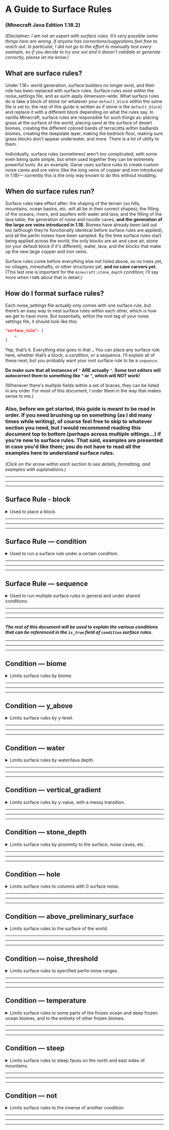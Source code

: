 # **A Guide to Surface Rules**
### **(Minecraft Java Edition 1.18.2)**

*(Disclaimer: I am not an expert with surface rules. It’s very possible some things here are wrong. If anyone has corrections/suggestions feel free to reach out. In particular, I did not go to the effort to manually test every example, so if you decide to try one out and it doesn't validate or generate correctly, please let me know.)*

## **What are surface rules?**

Under 1.18+ world generation, surface builders no longer exist, and their role has been replaced with surface rules. Surface rules exist within the noise_settings file, and as such apply dimension-wide. What surface rules do is take a block of stone (or whatever your `default_block` within the same file is set to; the rest of this guide is written as if stone is the `default_block`) and replace it with a different block depending on what the rules say. In vanilla Minecraft, surface rules are responsible for such things as: placing grass at the surface of the world, placing sand at the surface of desert biomes, creating the different colored bands of terracotta within badlands biomes, creating the deepslate layer, making the bedrock floor, making sure grass blocks don't appear underwater, and more. There is a lot of utility to them.

Individually, surface rules (sometimes) aren't *too* complicated, with some even being quite simple, but when used together they can be extremely powerful tools. As an example, Ganar uses surface rules to create custom noise caves and ore veins (like the long veins of copper and iron introduced in 1.18)— currently this is the only way known to do this without modding.

## **When do surface rules run?**

Surface rules take effect after: the shaping of the terrain (so hills, mountains, ocean basins, etc. will all be in their correct shapes); the filling of the oceans, rivers, and aquifers with water and lava, and the filling of the lava table; the generation of noise and noodle caves; **and the generation of the large ore veins introduced in 1.18.** Biomes have already been laid out too (although they’re functionally identical before surface rules are applied), and all the perlin noises have been sampled. By the time surface rules start being applied across the world, the only blocks are air and cave air, stone (or your default block if it's different), water, lava, and the blocks that make up the new large copper and iron veins.

Surface rules come before everything else not listed above, so no trees yet, no villages, mineshafts, or other structures yet, **and no cave carvers yet.** (This last one is important for the `minecraft:stone_depth` condition; I’ll say more when I talk about that in detail.)

## **How do I format surface rules?**

Each noise_settings file actually only comes with one surface rule, but there’s an easy way to nest surface rules within each other, which is how we get to have more. But essentially, within the root tag of your noise settings file, it should look like this:
```json
"surface_rule": {
	…
}
```
Yep, that’s it. Everything else goes in that `…` You can place any surface rule here, whether that’s a block, a condition, or a sequence. I’ll explain all of these next, but you probably want your root surface rule to be a `sequence`.

**Do make sure that all instances of `"` ARE actually `"`. Some text editors will autocorrect them to something like `“` or `”`, which will NOT work!**

(Whenever there's multiple fields within a set of braces, they can be listed in any order. For most of this document, I order them in the way that makes sense to me.)

### **Also, before we get started, this guide is meant to be read in order. If you need brushing up on something (as I did many times while writing), of course feel free to skip to whatever section you need, but I would recommend reading this document top to bottom (perhaps across multiple sittings…) if you're new to surface rules. That said, examples are presented in case you'd like them; you do not have to read all the examples here to understand surface rules.**

*(Click on the arrow within each section to see details, formatting, and examples with explanations.)*

***

***

***





## **Surface Rule - block**

<details>
  <summary>Used to place a block.</summary>
  <br>

This surface rule places the specified block after preceding conditions have been met. If there are no preceding conditions, the specified block replaces every single stone block available.

  <h3>Formatting:</h3>
  
```json
{
	"type": "minecraft:block",
	"result_state": {
		"Name": <block>,
		"Properties": {
			<property>: <value>,
			<property>: <value>,
			…
		}
	}
}
```
where `<block>` is the namespaced id of the block to place,
`<property>` is the name of a block state applying to that block,
and `<value>` is the value you want that block state set to.

When the block specified has no block states, you can omit the entire `"Properties": {…}` section.
`<value>` *must* be put in quotations even when it's an integer value.

> If you are unsure of what properties a block should have, you can search up the block on the Minecraft wiki and it should list all of the properties and their possible values underneath the "Data values" section, "Block states" subsection. (If the "Block states" subsection is missing, that means the block has no properties. If the "Data values" section is missing, that means the Minecraft wiki doesn't have this information.)

> Alternatively, you can look at the block in-game in F3 mode (which might be especially helpful if you're working with modded blocks), and it should list all the block's current properties on the right hand side in the "Targeted Block:" section, in between the block's name and the tags it's a part of (which always begin with a `#`). However, this will only tell you the values of the block you're currently looking at, not all possible values for each property.

  <h3>Examples:</h3>
  
  <details>
    <summary>Example 1</summary>

```json
{
	"type": "minecraft:block",
	"result_state": {
		"Name": "minecraft:dirt"
	}
}
```
> ^ This replaces all valid blocks of stone with blocks of dirt. Dirt has no properties, so that field has been omitted.
    
  </details>
  
  <details>
    <summary>Example 2</summary>
  
```json
{
	"result_state": {
		"Name": "minecraft:grass_block",
		"Properties": {
			"snowy": "false"
		}
	},
	"type": "minecraft:block",
}
```
> ^ This replaces all valid blocks of stone with grass blocks. `snowy` being set to "false" ensures that the grass block has its normal texture. Setting `"snowy"` to `"true"` would instead place the texture with white grass that grass blocks have when snow layers are on top of them (the snow layers themselves would not be placed).

> Note that `"type": "minecraft:block"` and `"result_state": {…}` have switched places. For all surface rules, it doesn't matter what order fields are listed in— so long as all of the necessary fields are included, and so long as commas are in the right places, everything will work.
    
  </details>
  
  <details>
    <summary>Example 3</summary>
  
```json
{
	"type": "minecraft:block",
	"result_state": {
		"Properties": {
			"east": "true",
			"north": "true",
			"west": "false",
			"south": "true",
			"waterlogged": "false"
		},
		"Name": "oak_fence"
	}
}
```
> ^ This replaces all valid blocks of stone with oak fences, which reach out as if there were solid blocks on their east, north, and south faces, but not on their west, and these fences are not waterlogged. Note again that fields can be listed in any order. *(For the rest of this document, I'll be using the order that makes sense to me.)*
    
  </details>
    
</details>

***
  
***
  
***
  
  



## **Surface Rule — condition**

<details>
  <summary>Used to run a surface rule under a certain condition.</summary>
  <br>
  
This surface rule runs checks whether or not a requirement is met at any given location. If the requirement is met, it runs the surface rule within its `"then_run"` field. If the requirement is not met, nothing happens and we continue to the next surface rule. Condition surface rules can be nested inside each other to check for multiple requirements before placing a block.

  <h3>Formatting:</h3>

```json
{
	"type": "minecraft:condition",
	"if_true": {
		<condition>
	},
	"then_run": {
		<surface rule>
	}
}
```
where `<condition>` is a requirement (usually multiple lines) that must be met to continue,
and `<surface rule>` is the surface rule (always multiple lines) that runs on success.

Possible surface rules are limited to `block`, `condition`, and `sequence`. Possible conditions are `biome`, `y_above`, `water`, `vertical_gradient`, `stone_depth`, `hole`, `above_preliminary_surface`, `noise_threshold`, `temperature`, `steep`, and `not`. For an explanation of what each of these conditions does, see below.

  <h3>Examples:</h3>

  <details>
    <summary>Example 1</summary>
        
```json
{
	"type": "minecraft:condition",
	"if_true": {
		"type": "minecraft:biome",
		"biome_is": [
			"minecraft:dripstone_caves"
		]
	},
	"then_run": {
		"type": "minecraft:block",
		"result_state": {
			"Name": "minecraft:dripstone_block"
		}
	}
}
```
> ^ This replaces all stone with dripstone blocks, but only inside the dripstone caves biome. Note that the `"then_run": {…}` section is just another block surface rule.
        
  </details>
      
  <details>
    <summary>Example 2</summary>

```json
{
	"type": "minecraft:condition",
	"if_true": {
		"type": "minecraft:y_above",
		"anchor": {
			"absolute": 60
		},
		"surface_depth_multiplier": 0,
		"add_stone_depth": false
	},
	"then_run": {
		"type": "minecraft:condition",
		"if_true": {
			"type": "minecraft:biome",
			"biome_is": [
				"minecraft:desert"
			]
		},
		"then_run": {
			"type": "minecraft:block",
			"result_state": {
				"Name": "minecraft:sand"
			}
		}
	}
}
```
> ^ This uses nested conditions to replace all stone above y=60 in the desert biome with sand. In all other biomes there will still be stone, and at y=60 and below in desert biomes there will still be stone.
      
> In this example, you could switch the `"if_true": {…}` sections and it would have the same effect. That won't be the case once sequences are involved, but any time you have multiple conditions in a row without any sequences in between, the order doesn't matter.
        
  </details>
      
</details>
      
***
      
***
      
***
      
      



## **Surface Rule — sequence**

<details>
  <summary>Used to run multiple surface rules in general and under shared conditions.</summary>
  <br>

This surface rule is really just a list of other surface rules. The rules within it run in order (from first to last / top to bottom). Once each block meets the conditions of one of the surface rules listed, it places the block and doesn't check the others. Blocks that don't meet the conditions of the first surface rule listed are then checked against the second; if they don't meet the conditions of the second, they are then checked against the third; and so on. Note that you can set a surface rule in this sequence to place stone (or whatever your default block it), and it will not be replaced by other surface rules that come after it, both within its sequence and throughout the rest of the document.

  <h3>Formatting:</h3>
  
```json
{
	"type": "minecraft:sequence",
	"sequence": [
		{
			<surface rule>
		},
		…,
		{
			<surface rule>
		}
	]
}
```
where `<surface rule>` is a surface rule to run (can be a block, condition, or another sequence).

You can have any number of surface rules within a sequence, but remember to include commas between them, and to have no comma after the last one.

  <h3>Examples:</h3>
  
  <details>
    <summary>Example 1</summary>

```json
{
	"type": "minecraft:sequence",
	"sequence": [
		{
			"type": "minecraft:condition",
			"if_true": {
				"type": "minecraft:biome",
				"biome_is": [
					"minecraft:dripstone_caves"
				]
			},
			"then_run": {
				"type": "minecraft:block",
				"result_state": {
					"Name": "minecraft:dripstone_block"
				}
			}
		},
		{
			"type": "minecraft:block",
			"result_state": {
				"Name": "minecraft:andesite"
			}
		}
	]
}
```
> ^ This sequence places dripstone blocks in the dripstone caves biome, and andesite everywhere else.
    
  </details>
  
  <details>
    <summary>Example 2</summary>

```json
{
	"type": "minecraft:sequence",
	"sequence": [
		{
			"type": "minecraft:condition",
			"if_true": {
				"type": "minecraft:biome",
				"biome_is": [
					"minecraft:dripstone_caves"
				]
			},
			"then_run": {
				"type": "minecraft:block",
				"result_state": {
					"Name": "minecraft:dripstone_block"
				}
			}
		},
		{
			"type": "minecraft:condition",
			"if_true": {
				"type": "minecraft:biome",
				"biome_is": [
					"minecraft:lush_caves"
				]
			},
			"then_run": {
				"type": "minecraft:block",
				"result_state": {
					"Name": "minecraft:moss_block"
				}
			}
		},
		{
			"type": "minecraft:condition",
			"if_true": {
				"type": "minecraft:y_above",
				"anchor": {
					"absolute": 50
				}
				"surface_depth_multiplier": 0,
				"add_stone_depth": false
			},
			"then_run": {
				"type": "minecraft:block",
				"result_state": {
					"Name": "minecraft:diorite"
				}
			}
		},
		{
			"type": "minecraft:block",
			"result_state": {
				"Name": "minecraft:andesite"
			}
		}
	]
}
```
> ^ This sequence places dripstone blocks in the dripstone caves biome, moss blocks in the lush caves biome, diorite above y=50 in all other biomes, and andesite at and below y=50 in all other biomes. Note that the dripstone blocks and moss blocks are *not* limited by height, because the `y_above` condition only applies to the surface rule placing diorite.
    
  </details>
  
  <details>
    <summary>Example 3</summary>

```json
{
	"type": "minecraft:condition",
	"if_true": {
		"type": "minecraft:y_above",
		"anchor": {
			"absolute": 32
		},
		"surface_depth_multiplier": 0,
		"add_stone_depth": false
	},
	"then_run": {
		"type": "minecraft:sequence"
		"sequence": [
			{
				"type": "minecraft:condition",
				"if_true": {
					"type": "minecraft:biome",
					"biome_is": [
						"minecraft:dripstone_caves"
					]
				},
				"then_run": {
					"type": "minecraft:sequence",
					"sequence": [
						{
							"type": "minecraft:condition",
							"if_true": {
								"type": "minecraft:y_above",
								"anchor": {
									"absolute": 50
								},
								"surface_depth_multiplier": 0,
								"add_stone_depth": false
							},
							"then_run": {
								"type": "minecraft:block",
								"result_state": {
									"Name": "minecraft:dripstone_block"
								}
							}
						},
						{
							"type": "minecraft:block"
							"result_state": {
								"Name": "minecraft:granite"
							}
						}
					]
				}
			},
			{
				"type": "minecraft:block",
				"result_state": {
					"Name": "minecraft:andesite"
				}
			}
		]
	}
}
```
> ^ As seen here, sequences can be nested with each other and with condition surface rules. When a block meets a sequence's conditions, but none of the requirements for the surface rules within that sequence, it goes "outwards one level" (I can't think of a better way to describe this, sorry). If a block is left unfulfilled by all surface rules within the whole document, it remains as stone (the default block).

> This sequence places dripstone blocks in the dripstone caves biome above y=50, granite in the dripstone caves biome between y=32 and y=50, and andesite in every other biome above y=32. Because there are no surface rules running on blocks at and below y=32, those remain stone.
    
  </details>

</details>

***

***
        
***





#### *The rest of this document will be used to explain the various conditions that can be referenced in the `is_true` field of `condition` surface rules.*

***

***

***





## **Condition — biome**

<details>
  <summary>Limits surface rules by biome.</summary>
  <br>

This condition tells the game to only apply the surface rule on blocks within any one of the biomes listed.

  <h3>Formatting:</h3>

```json
{
	"type": "minecraft:biome",
	"biome_is": [
		<biome>,
		…
	]
}
```
where `<biome>` is the namespaced ID of a biome.

  <h3>Examples:</h3>

  <details>
    <summary>Example 1</summary>

```json
{
	"type": "minecraft:condition",
	"if_true": {
		"type": "minecraft:biome",
		"biome_is": [
			"minecraft:lush_caves"
		]
	},
	"then_run": {
		"type": "minecraft:block",
		"result_state": {
			"Name": "minecraft:moss_block"
		}
	}
}
```
> ^ This replaces all blocks in the lush caves biome with moss blocks.

  </details>

  <details>
    <summary>Example 2</summary>

```json
{
	"type": "minecraft:condition",
	"if_true": {
		"type": "minecraft:biome",
		"biome_is": [
			"minecraft:frozen_peaks",
			"minecraft:jagged_peaks",
			"minecraft:stony_peaks"
		]
	},
	"then_run": {
		"type": "minecraft:block",
		"result_state": {
			"Name": "minecraft:calcite"
		}
	}
}
```
> ^ This replaces all blocks in the frozen peaks, jagged, peaks, and stony peaks biomes with calcite.

  </details>

  <details>
    <summary>Example 3</summary>

```json
{
	"type": "minecraft:sequence",
	"sequence": [
		{
			"type": "minecraft:condition",
			"if_true": {
				"type": "minecraft:biome",
				"biome_is": [
					"minecraft:frozen_peaks",
					"minecraft:jagged_peaks",
					"minecraft:stony_peaks",
					"furbyoverworldredux:amethyst_caves",
					"furbyunderworldredux:sheol"
				]
			},
			"then_run": {
				"type": "minecraft:block",
				"result_state": {
					"Name": "minecraft:calcite"
				}
			}
		},
		{
			"type": "minecraft:condition",
			"if_true": {
				"type": "minecraft:biome",
				"biome_is": [
					"furbyoverworldredux:deep_barren_caves",
					"furbyoverworldredux:dark_caves"
				]
			},
			"then_run": {
				"type": "minecraft:block",
				"result_state": {
					"Name": "minecraft:deepslate"
				}
			}
		}
	]
}
```
> ^ Custom biomes can also be referenced, alone or in addition to vanilla biomes.

  </details>

</details>

***

***

***





## **Condition — y_above**

<details>
  <summary>Limits surface rules by y-level.</summary>
  <br>

This condition generally checks if a block is above (not at) a certain y-level, although applications can change quite a bit depending on how the fields are defined.

  <h3>Formatting:</h3>

```json
{
	"type": "minecraft:y_above",
	"anchor": {
		<vertical anchor>
	},
	"surface_depth_multiplier": <integer value>,
	"add_stone_depth": <true or false>
}
```
where `<vertical anchor>` is the a vertical anchor (see next paragraph for explanation),
`<integer value>` is simply an integer,
and `<true or false>` is either `true` or `false`.

Vertical anchors appear in multiple places in custom world generation. There are three possible types to use:
• `"absolute": <integer value>` to define a specific y-value
• `"above_bottom": <integer value>` to define a value based on how high it is above the bottom of the world
• `"below_top": <integer value>` to define a value based on how low it is below the top of the world **(note that this is in reference to the build limit, not the world's surface; also note that here higher values move the height down, in contrast with the other two where higher values move the height up)**

`surface_depth_multiplier` adds some value to the y-value, based on the surface noise value at the location. This value is used in a few conditions here, and from my experience I would guess that it's limited to a value of 0-4, varying by location, but usually 2 or 3. This noise-based value is then multiplied by the integer set in the `surface_depth_multiplier` field; so changing `surface_depth_multiplier` from the default `0` should give you some variety in the specified y-value (if you're worried it would look weird to have a uniform shift in the block). The greater the absolute value of the specified integer, the greater the vertical variation (although the horizontal transition is always patchy when the integer is anything other than 0, and the height changes are sheer rather than rounded when the integer is anything other than 0, 1, or -1— take care when using this condition alone to place see-through blocks like air, water, glass, etc.). Positive values move the transition upwards, and negative values move it downwards. Even small values can have large impacts (e.g. setting this to `5` would cause a maximum variation of 20 blocks vertically).

Setting `add_stone_depth` to `true` moves the y-value check to the nearest surface. So if you have a block at y=50, and the surface is at y=64, the game will check whether 64 is above the y-value specified in the surface rule. Note that noise caves (including aquifers), but not cave carvers, are counted as the "surface" here. Setting `add_stone_depth` to `true` will create a consistent column downwards until we run into a noise cave or the bottom of the world. **(Note also that setting `add_stone_depth` to `true` will move the generation down by one block.)**

  <h3>Examples:</h3>

  <details>
    <summary>Example 1</summary>

```json
{
	"type": "minecraft:condition",
	"if_true":  {
		"type": "minecraft:biome",
		"biome_is": [
			"minecraft:frozen_peaks"
			"minecraft:jagged_peaks"
			"minecraft:snowy_plains",
			"minecraft:snowy_taiga",
			"minecraft:ice_spikes",
			"minecraft:snowy_slopes"
		]
	},
	"then_run": {
		"type": "minecraft:condition",
		"if_true": {
			"type": "minecraft:y_above",
			"anchor": {
				"absolute": 100
			},
			"surface_depth_multiplier": 0,
			"add_stone_depth": false
		},
		"then_run": {
			"type": "minecraft:block",
			"result_state": {
				"Name": "minecraft:snow_block"
			}
		}
	}
}
```
> ^ This replaces stone with snow blocks in the listed biomes at y-level 101 and above.

  </details>

  <details>
    <summary>Example 2</summary>

```json
{
	"type": "minecraft:condition",
	"if_true":  {
		"type": "minecraft:biome",
		"biome_is": [
			"minecraft:frozen_peaks"
			"minecraft:jagged_peaks"
			"minecraft:snowy_plains",
			"minecraft:snowy_taiga",
			"minecraft:ice_spikes",
			"minecraft:snowy_slopes"
		]
	},
	"then_run": {
		"type": "minecraft:condition",
		"if_true": {
			"type": "minecraft:y_above",
			"anchor": {
				"absolute": 100
			},
			"surface_depth_multiplier": 2,
			"add_stone_depth": false
		},
		"then_run": {
			"type": "minecraft:block",
			"result_state": {
				"Name": "minecraft:snow_block"
			}
		}
	}
}
```
> ^ This does the same thing but adds a bit of variation in height. I still have `add_stone_depth` set to false because I really don't want snow to go down forever.

  </details>

  <details>
    <summary>Example 3</summary>

```json
{
	"type": "minecraft:sequence",
	"sequence": [
		{
			"type": "minecraft:condition",
			"if_true": {
				"type": "minecraft:y_above",
				"anchor": {
					"absolute": 0
				},
				"surface_depth_multiplier": 3,
				"add_stone_depth": false
			},
			"then_run": {
				"type": "minecraft:block",
				"result_state": {
					"Name": "minecraft:stone"
				}
			}
		},
		{
			"type": "minecraft:condition",
			"if_true": {
				"type": "minecraft:y_above",
				"anchor": {
					"above_bottom": 1
				},
				"surface_depth_multiplier": 3,
				"add_stone_depth": false
			},
			"then_run": {
				"type": "minecraft:block",
				"result_state": {
					"Name": "minecraft:deepslate",
					"Properties": {
						"axis": "y"
					}
				}
			}
		},
		{
			"type": "minecraft:block",
			"result_state": {
				"Name": "minecraft:bedrock"
			}
		}
	]
}
```
> ^ This sequence places stone in the higher parts of the world, then deepslate in the depths, and finally bedrock everywhere else (which is now just those very bottom), with some variation. Note that even though stone is our default block, placing stone in certain locations prevents it from being overwritten by other surface rules. Without this first stone condition, our second depilate condition would affect pretty much the entire world. However, this also means that we can't replace the stone at the top of the world with grass or anything else later, so take care when placing your default block as a protective measure. I have `surface_depth_multiplier` as a positive value so that the generation moves up rather than down (leading to some deepslate above y=0 and multiple layers of bedrock in some places). Note that the variation tends to be in larger "blobs" rather than individual blocks, so this won't get you gradients like you see in vanilla world generation (more on that later).

  </details>

  <details>
    <summary>Example 4</summary>

```json
{
	"type": "minecraft:sequence",
	"sequence": [
		{
			"type": "minecraft:condition",
			"if_true": {
				"type": "minecraft:y_above",
				"anchor": {
					"absolute": 63
				},
				"surface_depth_multiplier": 3,
				"add_stone_depth": true
			},
			"then_run": {
				"type": "minecraft:block",
				"result_state": {
					"Name": "minecraft:stone"
				}
			}
		},
		{
			"type": "minecraft:block",
			"result_state": {
				"Name": "minecraft:gravel"
			}
		}
	]
}
```
> ^ In this sequence, I have weathered, stony beach in mind. I want stone a ways a good ways above the shoreline, and gravel around to sea level. My anchor is at y=63, default sea level, but that's fine because my `surface_depth_multiplier` will move the transition area upwards anyways. I have `add_stone_depth` set to true here, because it doesn't make sense to me to have to have gravel directly underneath stone everywhere, and I don't want gravel to show up underneath all the continents.

  </details>

  <details>
    <summary>Example 5</summary>

```json
{
	"type": "minecraft:sequence",
	"sequence": [
		{
			"type": "minecraft:condition",
			"if_true": {
				"type": "minecraft:y_above",
				"anchor": {
					"absolute": 75
				},
				"surface_depth_multiplier": 0,
				"add_stone_depth": true
			},
			"then_run": {
				"type": "minecraft:sequence",
				"sequence": [
					{
						"type": "minecraft:condition",
						"if_true": {
							"type": "minecraft:y_above",
							"anchor": {
								"absolute": 85
							},
							"surface_depth_multiplier": 1,
							"add_stone_depth": false
						},
						"then_run": {
							"type": "minecraft:block",
							"result_state": {
								"Name": "minecraft:orange_terracotta"
							}
						}
					},
					{
						"type": "minecraft:condition",
						"if_true": {
							"type": "minecraft:y_above",
							"anchor": {
								"absolute": 83
							},
							"surface_depth_multiplier": 1,
							"add_stone_depth": false
						},
						"then_run": {
							"type": "minecraft:block",
							"result_state": {
								"Name": "minecraft:yellow_terracotta"
							}
						}
					},
					{
						"type": "minecraft:condition",
						"if_true": {
							"type": "minecraft:y_above",
							"anchor": {
								"absolute": 81
							},
							"surface_depth_multiplier": 1,
							"add_stone_depth": false
						},
						"then_run": {
							"type": "minecraft:block",
							"result_state": {
								"Name": "minecraft:white_terracotta"
							}
						}
					},
					{
						"type": "minecraft:condition",
						"if_true": {
							"type": "minecraft:y_above",
							"anchor": {
								"absolute": 79
							},
							"surface_depth_multiplier": 1,
							"add_stone_depth": false
						},
						"then_run": {
							"type": "minecraft:block",
							"result_state": {
								"Name": "minecraft:red_terracotta"
							}
						}
					},
					{
						"type": "minecraft:condition",
						"if_true": {
							"type": "minecraft:y_above",
							"anchor": {
								"absolute": 77
							},
							"surface_depth_multiplier": 1,
							"add_stone_depth": false
						},
						"then_run": {
							"type": "minecraft:block",
							"result_state": {
								"Name": "minecraft:purple_terracotta"
							}
						}
					},
					{
						"type": "minecraft:condition",
						"if_true": {
							"type": "minecraft:y_above",
							"anchor": {
								"absolute": 75
							},
							"surface_depth_multiplier": 1,
							"add_stone_depth": false
						},
						"then_run": {
							"type": "minecraft:block",
							"result_state": {
								"Name": "minecraft:brown_terracotta"
							}
						}
					},
					{
						"type": "minecraft:block",
						"result_state": {
							"Name": "minecraft:terracotta"
						}
					}
				]
			}
		},
		{
			"type": "minecraft:block",
			"result_state": {
				"Name": "minecraft:red_sandstone"
			}
		}
	]
}
```
> ^ Here, I have Badlands in mind. I want terracotta to show up, but only where the terrain gets high enough in the "plateau" regions, with red sandstone in the "basins". I don't want terracotta generating above red sandstone though, so I set `add_stone_depth` to `true` in the condition for the terracotta sequence. Within the terracotta sequence itself, I have several layers of different colored terracotta 2 blocks thick. I want these to be uniform horizontally and not extend vertically, so for each of these I have `add_stone_depth` set to `false`. I also want slight variation, so I set `surface_depth_multiplier` to `1`. The layers are still 2 blocks thick almost everywhere, because each condition's anchor is being multiplied by the same noise value (the surface noise).

  </details>

</details>

***

***

***





## **Condition — water**

<details>
  <summary>Limits surface rules by water/lava depth.</summary>
  <br>

This condition basically checks how deep the water is at a certain place, and succeeds when the water is shallow enough, or when there is no water at all. It's useful if you have things like grass blocks or concrete powder, which would change by themselves over time or when updated while underwater— using this condition you can save some time/performance by setting the underwater state (like dirt or concrete) during world generation instead. It's also useful if you use waterlog-able blocks in surface rules, or if you just want a different block to appear underwater or at certain depths.

**Note that this checks for lava as well as water, and any other liquids you may have from mods.**

**Note also that this only checks for liquids naturally generated by sea level, aquifers, etc. It does NOT include liquids placed by earlier surface rules, from surface lava pools, etc.**

  <h3>Formatting:</h3>

```json
{
	"type": "minecraft:water",
	"offset": <integer value>,
	"surface_depth_multiplier": <integer value>,
	"add_stone_depth": <true or false>
}
```
where `<integer value>` is an integer,
and `<true or false>` is either `true` or `false`.

`offset` refers to the maximum water depth to check for. For example, `"offset": -4` succeeds if water is 4 blocks deep or less. `offset` should almost always be 0 or a negative value. Positive values are allowed, but they still will only place blocks underneath the water, and will be functionally identical to a value of 0 (unless `surface_depth_multiplier` is set to a negative enough value to counteract it).

`surface_depth_multiplier` works exactly the same as in the `y_above` condition— it creates variation based on surface noise. Here, positive values are added to `offset`, decreasing its absolute value and thus the maximum depth, allowing the block to generate in shallower water. Negative values are subtracted from `offset`, increasing its absolute value and maximum depth, allowing the block to generate in deeper water. As with `y_above`, positive and negative integers of the same absolute value will cause equal amounts of variation, just one shifts upwards and one downwards. A value of zero leads to no variation at all.

Also like in `y_above`, `add_stone_depth`, when set to `true`, moves up to the nearest surface and checks for the maximum water depth there. You'll usually want this set to `true`; when it's set to `false` the game will still check for water at the nearest surface, but it won't take into consideration whether the block in question itself is actually submerged or not. So, when `add_stone_depth` is set to `false`, you can run into situations where you have shallow water, a few blocks of the block to place in shallow water/on dry land underneath that, and *then* blocks to be placed in deep water all the way until you reach another surface… A lot of the time, the `water` condition is used in combination with several other surface rules, such that this field doesn't actually matter (which I think is why it's so often set to `false` in vanilla world generation; or maybe setting it to `false` reduces lag), and there are some use cases where someone would actively want this set to `false`, though I myself can't think of any. If you don't know whether to set this to `true` or `false`, I would recommend setting it to `true`.

(For those interested, the exact calculation used by this condition is `y + (addStoneDepth ? stoneDepthAbove : 0) >= waterHeight + offset + surfaceDepth * surfaceDepthMultiplier`, and it succeeds when there is *not* a fluid. Thank you to jacobsjo for providing this and for explaining this entire surface rule to me.)

  <h3>Examples:</h3>

  <details>
    <summary>Example 1</summary>

```json
{
	"type": "minecraft:sequence",
	"sequence": [
		{
			"type": "minecraft:condition",
			"if_true": {
				"type": "minecraft:water",
				"offset": 0,
				"surface_depth_multiplier": 0,
				"add_stone_depth": false
			},
			"then_run": {
				"type": "minecraft:block",
				"result_state": {
					"Name": "minecraft:grass_block",
					"Properties": {
						"snowy": "false"
					}
				}
			}
		},
		{
			"type": "minecraft:block",
			"result_state": {
				"Name": "minecraft:dirt"
			}
		}
	]
}
```
> ^ This is a very important part of the sequence for vanilla terrain generation. What we're doing here is checking if the water is 0 blocks deep or less above the block we're looking at. Remember that the `water` condition is met if there is **not** water above the surface, so we place grass on success. Then, we place dirt elsewhere (wherever there is water directly above). We want no variation (no dirt on land and no grass under water), so `surface_depth_multiplier` is set to `0`. *(I have `add_stone_depth` set to `false` because that's how it's set in vanilla— since vanilla uses this surface rule in combination with others, `add_stone_depth` doesn't actually change anything. If you make a dimension with JUST this surface rule, changing `add_stone_depth` will have an effect, but making a dimension with just this surface rule is a bad idea anyways and could be laggy as all the grass updates.)*

  </details>

  <details>
    <summary>Example 2</summary>

```json
{
	"type": "minecraft:sequence",
	"sequence": [
		{
			"type": "minecraft:condition",
			"if_true": {
				"type": "minecraft:water",
				"offset": 0,
				"surface_depth_multiplier": 0,
				"add_stone_depth": true
			},
			"then_run": {
				"type": "minecraft:block",
				"result_state": {
					"Name": "minecraft:sandstone"
				}
			}
		},
		{
			"type": "minecraft:condition",
			"if_true": {
				"type": "minecraft:water",
				"offset": -10,
				"surface_depth_multiplier": 2,
				"add_stone_depth": true
			},
			"then_run": {
				"type": "minecraft:block",
				"result_state": {
					"Name": "minecraft:stone"
				}
			}
		},
		{
			"type": "minecraft:block",
			"result_state": {
				"Name": "minecraft:prismarine"
			}
		}
	]
}
```
> ^ Here, I want sandstone on dry land, stone in shallow water and prismarine in deep water, so I run multiple water conditions in sequence. The first checks that water is less than one block deep and places sandstone on success; I want no variation here, so I have `surface_depth_multiplier` set to `0`. The second checks that water is 10 blocks deep or less, with some variation, and places stone there. Because I do want variation here, I have `surface_depth_multiplier` set to a non-zero value. I'd rather have the maximum water depth be shallower than 10 blocks rather than deeper, so I chose a positive number for `surface_depth_multiplier` rather than a negative one. Finally, I place prismarine everywhere else (which is by this point just in deep water). I don't want to have prismarine underneath stone in shallow water, so I set `add_stone_depth` to `true`.

  </details>

  <details>
    <summary>Example 3</summary>

```json
{
	"type": "minecraft:sequence",
	"sequence": [
		{
			"type": "minecraft:condition",
			"if_true": {
				"type": "minecraft:y_above",
				"anchor": {
					"above_bottom": 2
				},
				"surface_depth_multiplier": 0,
				"add_stone_depth": false
			},
			"then_run": {
				"type": "minecraft:sequence",
				"sequence": [
					{
						"type": "minecraft:condition",
						"if_true": {
							"type": "minecraft:water",
							"offset": 0,
							"surface_depth_multiplier": 0,
							"add_stone_depth": true
						},
						"then_run": {
							"type": "minecraft:block",
							"result_state": {
								"Name": "minecraft:nether_brick_fence",
								"Properties": {
									"north": "true",
									"east": "true",
									"south": "true",
									"west": "true",
									"waterlogged": "false"
								}
							}
						}
					},
					{
						"type": "minecraft:block",
						"result_state": {
							"Name": "minecraft:nether_brick_fence",
							"Properties": {
								"north": "true",
								"east": "true",
								"south": "true",
								"west": "true",
								"waterlogged": "true"
							}
						}
					}
				]
			}
		},
		{
			"type": "minecraft:block",
			"result_state": {
				"Name": "minecraft:bedrock",
			}
		}
	]
}
```
> ^ This sequence creates a world entirely of nether brick fences, with a couple of layers of bedrock below. I set fences underneath any water to be waterlogged, until the bottom of the world (or a cave). This of course still isn't perfect— for example waterlogged blocks also appear underneath lava— but this is technically something you could do.

  </details>

</details>

***

***

***





## **Condition — vertical_gradient**

<details>
  <summary>Limits surface rules by y-value, with a messy transition.</summary>
  <br>

Used by default for the bedrock floors, bedrock roof, and deepslate gradient, this surface rule is kind of like `y_above` but creates a messy gradient in between the two given values, isn't as configurable, and affects the bottom of the world rather than the top.

  <h3>Formatting:</h3>

```json
{
	"type": "minecraft:vertical_gradient",
	"random_name": <string>,
	"true_at_and_below": {
		<vertical anchor>
	},
	"false_at_and_above": {
		<vertical anchor>
	}
}
```
where `<string>` is an arbitrary string used as the seed for the gradient,
and `<vertical anchor>` is the a vertical anchor (see `y_above` for explanation).

Note that the vertical anchor for `true_at_and_below` must be lower in the world than the vertical anchor for `false_at_and_above`, or the surface rule won't work.

  <h3>Examples:</h3>

  <details>
    <summary>Example 1</summary>

```json
{
	"type": "minecraft:condition",
	"if_true": {
		"type": "minecraft:vertical_gradient",
		"random_name": "minecraft:bedrock_floor",
		"true_at_and_below": {
			"above_bottom": 0
		},
		"false_at_and_above": {
			"above_bottom": 5
		}
	},
	"then_run": {
		"type": "minecraft:block",
		"result_state": {
			"Name": "minecraft:bedrock"
		}
	}
}
```
> ^ This is the surface rule used to create the bedrock floor in the Overworld and the Nether. We want bedrock to always exist at the bottom of the world, and no bedrock to exist more than 5 blocks above the world, so that's what we set our values to. In the space in between, there will be more bedrock lower down and less bedrock higher up. Vanilla uses the random name `"minecraft:bedrock_floor"`, but this could be pretty much anything and it will just change which blocks within the gradient are chosen to be bedrock.

> (There is be an example of the Nether's bedrock ceiling in the `not` section.)

  </details>

  <details>
    <summary>Example 2</summary>

```json
{
	"type": "minecraft:sequence",
	"sequence": [
		{
			"type": "minecraft:condition",
			"if_true": {
				"type": "minecraft:vertical_gradient",
				"random_name": "minecraft:bedrock_floor",
				"true_at_and_below": {
					"above_bottom": 0
				},
				"false_at_and_above": {
					"above_bottom": 5
				}
			},
			"then_run": {
				"type": "minecraft:block",
				"result_state": {
					"Name": "minecraft:bedrock"
				}
			}
		},
		{
			"type": "minecraft:condition",
			"if_true": {
				"type": "minecraft:vertical_gradient",
				"random_name": "minecraft:deepslate",
				"true_at_and_below": {
					"absolute": 0
				},
				"false_at_and_above": {
					"absolute": 8
				}
			},
			"then_run": {
				"type": "minecraft:block",
				"result_state": {
					"Name": "minecraft:deepslate",
					"Properties": {
						"axis": "y"
					}
				}
			}
		}
	]
}
```
> ^ This sequence combines the bedrock floor with the deepslate gradient from vanilla. The deepslate condition is in charge of all deepslate placement in vanilla world generation. We have bedrock come before deepslate because otherwise the deepslate would place all the way to the bottom of the world and there would be nothing left for the bedrock to replace.

  </details>

  <details>
    <summary>Example 3</summary>

```json
{
	"type": "minecraft:sequence",
	"sequence": [
		{
			"type": "minecraft:condition",
			"if_true": {
				"type": "minecraft:vertical_gradient",
				"random_name": "BLAbabububwbbibibiebibbieeeiie",
				"true_at_and_below": {
					"above_bottom": 0
				},
				"false_at_and_above": {
					"above_bottom": 15
				}
			},
			"then_run": {
				"type": "minecraft:block",
				"result_state": {
					"Name": "minecraft:bedrock"
				}
			}
		},
		{
			"type": "minecraft:condition",
			"if_true": {
				"type": "minecraft:vertical_gradient",
				"random_name": "BLAbabububwbbibibiebibbieeeiie",
				"true_at_and_below": {
					"above_bottom": 0
				},
				"false_at_and_above": {
					"above_bottom": 15
				}
			},
			"then_run": {
				"type": "minecraft:block",
				"result_state": {
					"Name": "minecraft:lime_concrete"
				}
			}
		}
	]
}
```
> ^ Here I've created a sequence that will not work as intended. Remember that `random_name` is an arbitrary string, so I can set it to `"BLAbabububwbbibibiebibbieeeiie"` if I want. However, since I set both conditions to the same anchors and the same `random_name`, they will target the same blocks to replace, meaning that no lime concrete will show up in the world. If, however, I set the second `random_name` to something like `"auuau22828wwwwwwwwwww"`, it should place a gradient of bedrock first, and then a gradient of lime concrete on the stone that survives after that.

  </details>

</details>

***

***

***





## **Condition — stone_depth**

<details>
  <summary>Limits surface rules by proximity to the surface, noise caves, etc.</summary>
  <br>

This condition is used to place blocks only on surfaces (floors and ceilings), and it's what's used to place things like grass and and sand on the world surface in vanilla, as well as the layers of dirt and sandstone underneath them. Note that using `stone_depth` alone will place blocks in noise caves **__(but not carved caves)__** as well; combine this condition with the `above_preliminary_surface` condition (see below) to get surface rules mostly limited to the uppermost blocks of terrain.

This condition ignore water and lava, so it will place blocks at the on the ocean floor *(rather than the ocean's surface or not at all)*.

  <h3>Formatting:</h3>

```json
{
	"type": "minecraft:stone_depth",
	"surface_type": <"floor" or "ceiling">,
	"add_surface_depth": <true or false>,
	"secondary_depth_range": <non-negative integer>,
	"offset": <integer value>
}
```
where `<"floor" or "ceiling">` is either `"floor"` or `"ceiling"`,
`<true or false>` is either `true` or `false`,
`<non-negative integer>` is a positive integer or zero,
and `<integer value>` is an integer.

`surface_type` specifies whether you want to replace to blocks in a floor (including the world's surface) or a ceiling (including the bottom of the world, where the bedrock floor normally is!).

Normally, `stone_depth` only replaces the uppermost or lowermost block within the column, the one directly above or below air. Setting `add_surface_depth` to `true` will increase this depth by 0-4 (varies by column, but is usually 2-3), so it will replace the uppermost/lowermost 1-5 blocks.

`secondary_depth_range` is similar to `add_surface_depth`, but it uses a different noise that behaves identically (so it would add 0-4 blocks, just different values in different places), and with `secondary_depth_range`, you can choose to scale the noise up to a particular value. Specifically, the game will take the noise, and scale it to match the range from 0 to whichever integer you specify. If you want no secondary depth, you can set this value to `0`. If you want it to behave exactly like in previous versions, set this value to `6`. Vanilla only has `secondary_depth_range` set to a value other than `0` in two places: Sandstone underneath sand in the warm ocean, beach, and snowy beach biomes has a `secondary_depth_range` of `6`, and sandstone underneath sand in the desert biome has a `secondary_depth_range` of `30`. Despite its name, `secondary_depth_range` is independent of `add_surface_depth`, so you can set the `add_surface_depth` to `false` and still set a `secondary_depth_range`. `add_surface_depth` and `secondary_depth_range` are additive, so using both will cause the depth to be deeper than either alone.

`offset` adds or subtracts the specified integer value to or from the depth with no variation. So, for example, if you want your dirt to range from 3-7 blocks deep instead of 1-5, you could set this value to `2`. `offset` can also be negative, which will decrease the depth by a constant value. If the total depth in a column goes to zero or is negative, no blocks are placed. *(Remember that this condition by default starts with a depth of 1, so when both `add_surface_depth` and `add_surface_secondary_depth` are set to false— and there are no other blocks like grass to take into account— an `offset` of `0` keeps the usual distribution, but an `offset` of `-1` or more will create a greater proportion of columns with no blocks.)* `offset` is independent of and additive with `add_surface_depth` and `secondary_depth_range`. Positive `offset` values will still increase the number of blocks in when `surface_type` is set to `ceiling` (and negative values will still decrease the number of blocks).

  <h3>Examples:</h3>

  <details>
    <summary>Example 1</summary>

```json
{
	"type": "minecraft:sequence",
	"sequence": [
		{
			"type": "minecraft:condition",
			"if_true": {
				"type": "minecraft:stone_depth",
				"surface_type": "floor",
				"add_surface_depth": false,
				"secondary_depth_range": 0,
				"offset": 0
			},
			"then_run": {
				"type": "minecraft:sequence",
				"sequence": [
					{
						"type": "minecraft:condition",
						"if_true": {
							"type": "minecraft:water",
							"offset": 0,
							"surface_depth_multiplier": 0,
							"add_stone_depth": "false"
						},
						"then_run": {
							"type": "minecraft:block",
							"result_state": {
								"Name": "minecraft:grass_block",
								"Properties": {
									"snowy": "false"
								}
							}
						}
					},
					{
						"type": "minecraft:block",
						"result_state": {
							"Name": "minecraft:dirt"
						}
					}
				]
			}
		},
		{
			"type": "minecraft:condition",
			"if_true": {
				"type": "minecraft:stone_depth",
				"surface_type": "floor",
				"add_surface_depth": true,
				"secondary_depth_range": 0,
				"offset": 0
			},
			"then_run": {
				"type": "minecraft:block",
				"result_state": {
					"Name": "minecraft:dirt"
				}
			}
		}
	]
}
```
> ^ This surface rule combines the sequence that places grass above water and dirt below water with the `stone_depth` condition to create standard grass and dirt layers. Specifically, this sequence checks the topmost block of every floor (the world's surface and the floors of noise caves), and if that block is not under water or lava, it places grass; if it is under water or lava, it places dirt. Then, this sequence places dirt in the top few blocks of every floor (since we already placed grass or dirt and neither of those are the default block, this does not overwrite those). The rest of the world is our default block (stone).

  </details>

  <details>
    <summary>Example 2</summary>

```json
{
	"type": "minecraft:sequence",
	"sequence": [
		{
			"type": "minecraft:condition",
			"if_true": {
				"type": "minecraft:stone_depth",
				"surface_type": "floor",
				"add_surface_depth": true,
				"secondary_depth_range": 0,
				"offset": 0
			},
			"then_run": {
				"type": "minecraft:block",
				"result_state": {
					"Name": "minecraft:sand"
				}
			}
		},
		{
			"type": "minecraft:condition",
			"if_true": {
				"type": "minecraft:stone_depth",
				"surface_type": "floor",
				"add_surface_depth": true,
				"secondary_depth_range": 6,
				"offset": 0
			},
			"then_run": {
				"type": "minecraft:block",
				"result_state": {
					"Name": "minecraft:sandstone"
				}
			}
		}
	]
}
```
> ^ This is a similar sequence. Here, however, we place a few blocks of sand, and then another few blocks of sandstone underneath that. The rest of the world is still stone.

  </details>

  <details>
    <summary>Example 3</summary>

```json
{
	"type": "minecraft:condition",
	"if_true": {
		"type": "minecraft:biome",
		"biome_is": [
			"minecraft:lush_caves"
		]
	},
	"then_run": {
		"type": "minecraft:sequence",
		"sequence": [
			{
				"type": "minecraft:condition",
				"if_true": {
					"type": "minecraft:stone_depth",
					"surface_type": "ceiling",
					"add_surface_depth": false,
					"secondary_depth_range": 0,
					"offset": 0
				},
				"then_run": {
					"type": "minecraft:block",
					"result_state": {
						"Name": "minecraft:moss_block"
					}
				}
			},
			{
				"type": "minecraft:condition",
				"if_true": {
					"type": "minecraft:stone_depth",
					"surface_type": "floor",
					"add_surface_depth": false,
					"secondary_depth_range": 3,
					"offset": 0
				},
				"then_run": {
					"type": "minecraft:block",
					"result_state": {
						"Name": "minecraft:moss_block"
					}
				}
			}
		]
	}
}
```
> ^ Here, we place moss blocks on the ceilings and floors of lush caves. I want the moss in the floor to be only a couple of blocks deep, but I still want a little variation, so I use `secondary_depth_range` with a low value instead of `add_surface_depth.

  </details>

  <details>
    <summary>Example 4</summary>

```json
{
	"type": "minecraft:condition",
	"if_true": {
		"type": "minecraft:biome",
		"biome_is": [
			"minecraft:basalt_deltas"
		]
	},
	"then_run": {
		"type": "minecraft:sequence",
		"sequence": [
			{
				"type": "minecraft:condition",
				"if_true": {
					"type": "minecraft:stone_depth",
					"surface_type": "floor",
					"add_surface_depth": true,
					"secondary_depth_range": 10,
					"offset": 5
				},
				"then_run": {
					"type": "minecraft:block",
					"result_state": {
						"Name": "minecraft:blackstone"
					}
				}
			},
			{
				"type": "minecraft:condition",
				"if_true": {
					"type": "minecraft:stone_depth",
					"surface_type": "ceiling",
					"add_surface_depth": true,
					"secondary_depth_range": 10,
					"offset": 5
				},
				"then_run": {
					"type": "minecraft:block",
					"result_state": {
						"Name": "minecraft:blackstone"
					}
				}
			},
		]
	}
}
```
> ^ Here, I want there to be blackstone in the floor and the ceiling, with a lot of depth variation, but always having at least several blocks. To ensure that I always have at least 6 blocks of blackstone, I set the `offset` to `5` (remember that this condition starts with a depth of 1). I also used both `add_surface_depth` and a high `secondary_depth_range`, so that the variation would be more noticeable on such a large scale.

  </details>

</details>

***

***

***





## **Condition — hole**

<details>
  <summary>Limits surface rules to columns with 0 surface noise.</summary>
  <br>

This condition affects columns where the surface noise (the one used for `add_surface_depth` in the `stone_depth` condition) is equal to 0; i.e. where there would be no dirt underneath grass in vanilla. Keep in mind that *this affects all y-levels*, so you'll usually want to limit this with other conditions. (Also keep in mind this this condition has no relation to the noise used for `secondary_depth_range` in the `stone_depth` condition, so you could still get blocks from that if you set it to a positive value.)

  <h3>Formatting:</h3>

```json
{
	"type": "minecraft:hole"
}
```
(This condition only has the `"type"` field.)

  <h3>Examples:</h3>

  <details>
    <summary>Example 1</summary>

```json
{
	"type": "minecraft:condition",
	"if_true": {
		"type": "minecraft:hole"
	},
	"then_run": {
		"type": "minecraft:block",
		"result_state": {
			"Name": "minecraft:air"
		}
	}
}
```
> ^ This simple surface rule places air wherever the surface noise is 0, creating pits that fall straight into the void.

  </details>

  <details>
    <summary>Example 2</summary>

```json
{
	"type": "minecraft:condition",
	"if_true": {
		"type": "minecraft:y_above",
		"anchor": {
			"absolute": 63,
		},
		"add_stone_depth": false,
		"surface_depth_multiplier": 0
	},
	"then_run": {
		"type": "minecraft:sequence",
		"sequence": [
			{
				"type": "minecraft:condition",
				"if_true": {
					"type": "minecraft:hole"
				},
				"then_run": {
					"type": "minecraft:condition",
					"if_true": {
						"type": "minecraft:stone_depth",
						"surface_type": "floor",
						"add_surface_depth": false,
						"secondary_depth_range": 0,
						"offset": 0
					},
					"then_run": {
						"type": "minecraft:block",
						"result_state": {
							"Name": "minecraft:air"
						}
					}
				}
			},
			{
				"type": "minecraft:condition",
				"if_true": {
					"type": "minecraft:water",
					"offset": 0,
					"surface_depth_multiplier": 0,
					"add_stone_depth": false
				},
				"then_run": {
					"type": "minecraft:condition",
					"if_true": {
						"type": "minecraft:stone_depth",
						"surface_type": "floor",
						"add_surface_depth": false,
						"secondary_depth_range": 0,
						"offset": 0
					},
					"then_run": {
						"type": "minecraft:block",
						"result_state": {
							"Name": "minecraft:grass_block",
							"Properties": {
								"snowy": "false"
							}
						}
					}
				}
			},
			{
				"type": "minecraft:condition",
				"if_true": {
					"type": "minecraft:stone_depth",
					"surface_type": "floor",
					"add_surface_depth": true,
					"secondary_depth_range": 0,
					"offset": 0
				},
				"then_run": {
					"type": "minecraft:block",
					"result_state": {
						"Name": "minecraft:dirt"
					}
				}
			}
		]
	}
}
```
> ^ This is the best application of this condition I've seen, courtesy of not_crim_safe. Essentially, it looks for "holes" above sea level, and instead of placing grass, it places air. This creates patches of exposed stone with no dirt in between, while still allowing dirt to generate underneath grass normally. We don't need to worry about the dirt placing underneath the air because the air will only place by definition in locations where there is no surface depth anyways.

  </details>

  <details>
    <summary>Example 3</summary>

```json
{
	"type": "minecraft:sequence",
	"sequence": [
		{
			"type": "minecraft:condition",
			"if_true": {
				"type": "minecraft:stone_depth",
				"surface_type": "ceiling",
				"add_surface_depth": false,
				"secondary_depth_range": 0,
				"offset": 0
			},
			"then_run": {
				"type": "minecraft:block",
				"result_state": {
					"Name": "minecraft:netherrack"
				}
			}
		},
		{
			"type": "minecraft:condition",
			"if_true": {
				"type": "minecraft:hole"
			},
			"then_run": {
				"type": "minecraft:condition",
				"if_true": {
					"type": "minecraft:stone_depth",
					"surface_type": "floor",
					"add_surface_depth": false,
					"secondary_depth_range": 6,
					"offset": -2
				},
				"then_run": {
					"type": "minecraft:block",
					"result_state": {
						"Name": "minecraft:lava",
						"Properties": {
							"level": "0"
						}
					}
				}
			}
		},
	  	{
			"type": "minecraft:condition",
			"if_true": {
				"type": "minecraft:hole"
			},
			"then_run": {
				"type": "minecraft:condition",
				"if_true": {
					"type": "minecraft:stone_depth",
					"surface_type": "floor",
					"add_surface_depth": false,
					"secondary_depth_range": 0,
					"offset": 0
				},
				"then_run": {
					"type": "minecraft:block",
					"result_state": {
						"Name": "minecraft:lava",
						"Properties": {
							"level": "0"
						}
					}
				}
			}
		},
		{
			"type": "minecraft:block",
			"result_state": {
				"Name": "minecraft:netherrack"
			}
		}
	]
}
```
> ^ With this surface rule I have in mind lava pools for a Nether-like landscape. I don't want the lava to flow down in giant lavafalls in the middle of solid terrain though, so I start by placing netherrack one block thick on every ceiling. Next I have the lava pools, which I would like to be shallow but not uniformly 1 block deep. I can't use `add_surface_depth` because the `hole` condition by definition only places where that field will have no effect, but we *can* use `secondary_depth_range`, because that has a different noise map and has no relation to the `hole` condition. As I said though, I still want it to be shallow, so I set `offset` to -2. That would leave us with exposed netherrack in some places though, so I run another surface rule placing 1 block of lava everywhere there is a hole, to be safe. Finally, I make every other block netherrack.

  </details>

  <details>
    <summary>Example 4</summary>

```json
{
	"type": "minecraft:sequence",
	"sequence": [
		{
			"type": "minecraft:condition",
			"if_true": {
				"type": "minecraft:stone_depth",
				"surface_type": "ceiling",
				"add_surface_depth": false,
				"secondary_depth_range": 0,
				"offset": 0
			},
			"then_run": {
				"type": "minecraft:block",
				"result_state": {
					"Name": "minecraft:stone"
				}
			}
		},
		{
			"type": "minecraft:condition",
			"if_true": {
				"type": "minecraft:hole"
			},
			"then_run": {
				"type": "minecraft:condition",
				"if_true": {
					"type": "minecraft:y_above",
					"anchor": {
						"absolute": 73
					},
					"surface_depth_multiplier": 0,
					"add_stone_depth": true
				},
				"then_run": {
					"type": "minecraft:sequence",
					"sequence": [
						{
							"type": "minecraft:condition",
							"if_true": {
								"type": "minecraft:stone_depth",
								"surface_type": "floor",
								"add_surface_depth": false,
								"secondary_depth_range": 4,
								"offset": 5
							},
							"then_run": {
								"type": "minecraft:block",
								"result_state": {
									"Name": "minecraft:air"
								}
							}
						},
						{
							"type": "minecraft:condition",
							"if_true": {
								"type": "minecraft:stone_depth",
								"surface_type": "floor",
								"add_surface_depth": false,
								"secondary_depth_range": 4,
								"offset": 6
							},
							"then_run": {
								"type": "minecraft:block",
								"result_state": {
									"Name": "minecraft:pointed_dripstone",
									"Properties": {
										"thickness": "tip",
										"vertical_direction": "up",
										"waterlogged": "false"
									}
								}
							}
						},
						{
							"type": "minecraft:condition",
							"if_true": {
								"type": "minecraft:stone_depth",
								"surface_type": "floor",
								"add_surface_depth": false,
								"secondary_depth_range": 4,
								"offset": 7
							},
							"then_run": {
								"type": "minecraft:block",
								"result_state": {
									"Name": "minecraft:pointed_dripstone",
									"Properties": {
										"thickness": "tip_merge",
										"vertical_direction": "up",
										"waterlogged": "false"
									}
								}
							}
						},
						{
							"type": "minecraft:condition",
							"if_true": {
								"type": "minecraft:stone_depth",
								"surface_type": "floor",
								"add_surface_depth": false,
								"secondary_depth_range": 4,
								"offset": 8
							},
							"then_run": {
								"type": "minecraft:block",
								"result_state": {
									"Name": "minecraft:pointed_dripstone",
									"Properties": {
										"thickness": "frustum",
										"vertical_direction": "up",
										"waterlogged": "false"
									}
								}
							}
						},
						{
							"type": "minecraft:condition",
							"if_true": {
								"type": "minecraft:stone_depth",
								"surface_type": "floor",
								"add_surface_depth": false,
								"secondary_depth_range": 4,
								"offset": 9
							},
							"then_run": {
								"type": "minecraft:block",
								"result_state": {
									"Name": "minecraft:pointed_dripstone",
									"Properties": {
										"thickness": "base",
										"vertical_direction": "up",
										"waterlogged": "false"
									}
								}
							}
						}
					]
				}
			}
		}
	]
}
```
> ^ This delightfully devilish surface rule creates pits with pointed dripstone where "holes" are. I again use a ceiling placement to prevent the pointed dripstone from floating. I also limit the pointed dripstone pits to a sufficiently high y-value (so that we don't run into weird stuff with the ocean, rivers, and aquifers).

  </details>

</details>

***

***

***





## **Condition — above_preliminary_surface**

<details>
  <summary>Limits surface rules to the surface of the world.</summary>
  <br>

This condition allows blocks to be replaced near-ish to the surface. It's useful for when you want blocks to place on the earth's surface but not in most caves. These blocks will stay take appear in some noise caves within several blocks of the world's actual surface (in my brief testing, this averages ~20), but most of the caves should be unaffected.

*(For those interested in modifying this, who have some familiarity with the terrain shaper, jacobsjo has estimated the value of `preliminary_surface_level` to be roughly calculated by the expression `(offset + 0.5 - (0.2734375 / factor)) * 128)` (note that this formula is for an earlier pre-release; it might have changed by now as there has been at least one change to `preliminary_surface_level` since then). He also discovered that the `preliminary_surface_level` changes at intervals of `size_vertical * 4`— although it is smoothed— which means that with default settings you will get plateaus around every 8 blocks with slopes in between. He also discovered that the `above_preliminary_surface` surface rule takes effect on any blocks that are 8 blocks below the `preliminary_surface_level` or above, but because `preliminary_surface_level` is not parallel with the actual height of the world's surface, the real variation is quite great. Regardless, this surface rule is the best way we currently have to say "only do this at the surface of the world". (We can't use `noise_threshold` with depth because depth— although a biome placement parameter— is not a noise.))*

  <h3>Formatting:</h3>

```json
{
	"type": "minecraft:above_preliminary_surface"
}
```
(This condition only has the `"type"` field.)

  <h3> Examples:</h3>

  <details>
    <summary>Example 1</summary>

```json
{
	"type": "minecraft:sequence",
	"sequence": [
		{
			"type": "minecraft:condition",
			"if_true": {
				"type": "minecraft:vertical_gradient",
				"random_name": "minecraft:bedrock_floor",
				"true_at_and_below": {
					"above_bottom": 0
				},
				"false_at_and_above": {
					"above_bottom": 5
				}
			},
			"then_run": {
				"type": "minecraft:block",
				"result_state": {
					"Name": "minecraft:bedrock"
				}
			}
		},
		{
			"type": "minecraft:condition",
			"if_true": {
				"type": "minecraft:above_preliminary_surface"
			},
			"then_run": {
				"type": "minecraft:condition",
				"if_true": {
					"type": "minecraft:stone_depth",
					"surface_type": "floor",
					"add_surface_depth": false,
					"secondary_depth_range": 0,
					"offset": 0
				},
				"then_run": {
					"type": "minecraft:sequence",
					"sequence": [
						{
							"type": "minecraft:condition",
							"if_true": {
								"type": "minecraft:water",
								"offset": 0,
								"surface_depth_multiplier": 0,
								"add_stone_depth": "false"
							},
							"then_run": {
								"type": "minecraft:block",
								"result_state": {
									"Name": "minecraft:grass_block",
									"Properties": {
										"snowy": "false"
									}
								}
							}
						},
						{
							"type": "minecraft:block",
							"result_state": {
								"Name": "minecraft:dirt"
							}
						}
					]
				}
			},
			{
				"type": "minecraft:condition",
				"if_true": {
					"type": "minecraft:stone_depth",
					"surface_type": "floor",
					"add_surface_depth": true,
					"secondary_depth_range": 0,
					"offset": 0
				},
				"then_run": {
					"type": "minecraft:block",
					"result_state": {
						"Name": "minecraft:dirt"
					}
				}
			}
		},
		{
			"type": "minecraft:condition",
			"if_true": {
				"type": "minecraft:vertical_gradient",
				"random_name": "minecraft:deepslate",
				"true_at_and_below": {
					"absolute": 0
				},
				"false_at_and_above": {
					"absolute": 8
				}
			},
			"then_run": {
				"type": "minecraft:block",
				"result_state": {
					"Name": "minecraft:deepslate",
					"Properties": {
						"axis": "y"
					}
				}
			}
		}
	]
}
```
> ^ Combining a bit of many things we've learned, this is a basic surface rule for a generic overworld with one biome. I start by placing the bedrock floor because it's by the most important surface rule (I don't want any other surface rules to make holes in the bedrock floor). Next, I have the grass and dirt surface rule, because on the astronomically low chance that the world's surface generates down to deepslate level, I would rather have a grass floor than a deepslate one. This grass and dirt surface rule is limited to be above the preliminary surface, so most caves should be free of grass and dirt (except that coming from blobs). Finally, I have the deepslate surface rule.

  </details>

</details>

***

***

***





## **Condition — noise_threshold**

<details>
  <summary>Limits surface rules to specified perlin noise ranges.</summary>
  <br>

This condition places blocks if the block at this position falls within a range of values on a noise map generated for the world. This can be a noise already in the game or one you make yourself (so long as it exists as a file in your datapack)— and those already in the game can be arbitrary (like `calcite`) or used in other parts of world generation (like `ridge`), the latter of which lets you match up surface rules to other terrain patterns. You can get quite different results depending on what values you specify and the `firstOctave` and `amplitudes` within the noise file.

  <h3>Formatting:</h3>

```json
{
	"type": "minecraft:noise_threshold",
	"noise": <noise>,
	"min_threshold": <decimal value>,
	"max_threshold": <decimal value>
}
```
where `<noise>` is the namespaced ID of a noise file (not a noise settings file!),
and `<decimal value>` is a positive or negative number (or zero) with a decimal point.

(The thresholds are inclusive, so if you set them equal to 0.0 and 0.5, for example, your surface rule will take effect at both 0.0 and 0.5.

  <h3>Examples:</h3>

  <details>
    <summary>Example 1</summary>

```json
{
	"type": "minecraft:condition",
	"if_true": {
		"type": "minecraft:above_preliminary_surface"
	},
	"then_run": {
		"type": "minecraft:condition",
		"if_true": {
			"type": "minecraft:stone_depth",
			"surface_type": "floor",
			"add_surface_depth": false,
			"secondary_depth_range": 0,
			"offset": 0
		},
		"then_run": {
			"type": "minecraft:condition",
			"if_true": {
				"type": "minecraft:water",
				"offset": 0,
				"surface_depth_multiplier": 0,
				"add_stone_depth": false
			},
			"then_run": {
				"type": "minecraft:condition",
				"if_true": {
					"type": "minecraft:biome",
					"biome_is": [
						"minecraft:stony_peaks"
					]
				},
				"then_run": {
					"type": "minecraft:condition",
					"if_true": {
						"type": "minecraft:noise_threshold",
						"noise": "minecraft:calcite",
						"min_threshold": -0.0125,
						"max_threshold": 0.0125
					},
					"then_run": {
						"type": "minecraft:block"
						"result_state": {
							"Name": "minecraft:calcite"
						}
					}
				}
			}
		}
	}
}
```
> ^ This is the surface rule in charge of placing calcite strips in the stony peaks biome. After checking that we're at/near the surface of the world, it checks the uppermost block of floors that are *not* submerged in water, within the stony peaks biome, to see if the block's multinoise value for the `"minecraft:calcite"` noise is within the given range: if it is, the block is calcite. Because the range given straddles `0.0`, we end up with long, winding strips of the material (think spaghetti caves).

  </details>

  <details>
    <summary>Example 2</summary>

```json
{
	"type": "minecraft:condition",
	"if_true": {
		"type": "minecraft:above_preliminary_surface"
	},
	"then_run": {
		"type": "minecraft:condition",
		"if_true": {
			"type": "minecraft:stone_depth",
			"surface_type": "floor",
			"add_surface_depth": false,
			"secondary_depth_range": 0,
			"offset": 0
		},
		"then_run": {
			"type": "minecraft:condition",
			"if_true": {
				"type": "minecraft:biome",
				"biome_is": [
					"furbyoverworldredux:tropical_upland_river",
					"furbyoverworldredux:temperate_upland_river",
					"furbyoverworldredux:subpolar_taiga_river",
					"furbyoverworldredux:polar_taiga_river"
				]
			},
			"then_run": {
				"type": "minecraft:sequence",
				"sequence": [
					{
						"type": "minecraft:condition",
						"if_true": {
							"type": "minecraft:noise_threshold",
							"noise": "furbyoverworldredux:river_erosion",
							"min_threshold": 0.0,
							"max_threshold": 1E308
						},
						"then_run": {
							"type": "minecraft:block",
							"result_state": {
								"Name": "minecraft:coarse_dirt"
							}
						}
					},
					{
						"type": "minecraft:block",
						"result_state": {
							"Name": "minecraft:cobblestone"
						}
					}
				]
			}
		}
	}
}
```
> ^ This is (part of) my surface rule I use in my custom biomes. As you can see, you can use both custom biomes and custom noise maps. Here, I place coarse dirt where the threshold matches, and cobblestone everywhere else. However, I define this range as zero to infinity. *(Note that `1E308` is a comically large overkill value, and so for our purposes might as well be infinity. Most noises will barely pass -1.0 and 1.0, and even my most extreme custom one doesn't seem to pass -5.0 and 5.0. Still, it's easy (and funny) to not worry about that and just set the max threshold to infinity where desired.))* Because I set a range to be "greater than zero" rather than "around zero", we will end up not with strips but with blobs (think cheese caves, although the noise I'm using is on a much smaller scale).

  </details>

  <details>
    <summary>Example 3</summary>

```json
{
	"type": "minecraft:sequence",
	"sequence": [
		{
			"type": "minecraft:condition",
			"if_true": {
				"type": "minecraft:vertical_gradient",
				"random_name": "minecraft:bedrock_floor",
				"true_at_and_below": {
					"above_bottom": 0
				},
				"false_at_and_above": {
					"above_bottom": 5
				}
			},
			"then_run": {
				"type": "minecraft:block",
				"result_state": {
					"Name": "minecraft:bedrock"
				}
			}
		},
		{
			"type": "minecraft:condition",
			"if_true": {
				"type": "minecraft:vertical_gradient",
				"random_name": "minecraft:deepslate_floor",
				"true_at_and_below": {
					"above_bottom": 8
				},
				"false_at_and_above": {
					"above_bottom": 11
				}
			},
			"then_run": {
				"type": "minecraft:block",
				"result_state": {
					"Name": "minecraft:deepslate",
					"Properties": {
						"axis": "y"
					}
				}
			}
		},
		{
			"type": "minecraft:condition",
			"if_true": {
				"type": "minecraft:stone_depth",
				"surface_type": "floor"
				"add_surface_depth": true,
				"secondary_depth_range": 6,
				"offset": 0
			},
			"then_run": {
				"type": "minecraft:block",
				"result_state": {
					"Name": "minecraft:stone"
				}
			}
		},
		{
			"type": "minecraft:condition",
			"if_true": {
				"type": "minecraft:stone_depth",
				"surface_type": "ceiling"
				"add_surface_depth": true,
				"secondary_depth_range": 6,
				"offset": 0
			},
			"then_run": {
				"type": "minecraft:block",
				"result_state": {
					"Name": "minecraft:stone"
				}
			}
		},
		{
			"type": "minecraft:condition",
			"if_true": {
				"type": "minecraft:noise_threshold",
				"noise": "minecraft:cave_cheese",
				"min_threshold": 0.45,
				"max_threshold": 1E308
			},
			"then_run": {
				"type": "minecraft:sequence",
				"sequence": [
					{
						"type": "minecraft:condition",
						"if_true": {
							"type": "minecraft:stone_depth",
							"surface_type": "floor"
							"add_surface_depth": true,
							"secondary_depth_range": 6,
							"offset": 0
						},
						"then_run": {
							"type": "minecraft:block",
							"result_state": {
								"Name": "minecraft:stone"
							}
						}
					},
					{
						"type": "minecraft:condition",
						"if_true": {
							"type": "minecraft:stone_depth",
							"surface_type": "ceiling"
							"add_surface_depth": true,
							"secondary_depth_range": 6,
							"offset": 0
						},
						"then_run": {
							"type": "minecraft:block",
							"result_state": {
								"Name": "minecraft:stone"
							}
						}
					}
				]
			}
		},
		{
			"type": "minecraft:condition",
			"if_true": {
				"type": "minecraft:noise_threshold",
				"noise": "minecraft:cave_cheese",
				"min_threshold": 0.45,
				"max_threshold": 0.5
			},
			"then_run": {
				"type": "minecraft:block",
				"result_state": {
					"Name": "minecraft:wet_sponge"
				}
			}
		},
		{
			"type": "minecraft:condition",
			"if_true": {
				"type": "minecraft:noise_threshold",
				"noise": "minecraft:cave_cheese",
				"min_threshold": 0.5,
				"max_threshold": 1E308
			},
			"then_run": {
				"type": "minecraft:block",
				"result_state": {
					"Name": "minecraft:air"
				}
			}
		},
		{
			"type": "minecraft:condition",
			"if_true": {
				"type": "minecraft:vertical_gradient",
				"random_name": "minecraft:deepslate_floor",
				"true_at_and_below": {
					"absolute": 0
				},
				"false_at_and_above": {
					"absolute": 8
				}
			},
			"then_run": {
				"type": "minecraft:block",
				"result_state": {
					"Name": "minecraft:deepslate",
					"Properties": {
						"axis": "y"
					}
				}
			}
		}
	]
}
```
> ^ You can also have noises referenced which are used in other parts of terrain generation. Here, I want there to be air far away from cheese caves to create even more "caves". So I define a noise threshold that's limited to be far away from cheese caves, though it can still be intersected by spaghetti caves, noodle caves, ore veins, cave carvers, structures, etc. I have these "caves" marked by sponge borders. *(I will be the first to admit that this example is very poorly done; the "caves" are icky nearly-uniform columns from just under the surface of the world down tonearly  bedrock; this is more of a proof of concept. As said in the introduction, Ganar has made custom noise caves that look gorgeous, so actually good caves are still in the realm of possibility. And now, with density functions, there are much, much more efficient ways to make your own caves.)*

  </details>

</details>

***

***

***





## **Condition — temperature**

<details>
  <summary>Limits surface rules to some parts of the frozen ocean and deep frozen ocean biomes, and to the entirety of other frozen biomes.</summary>
  <br>

To my understanding, this condition checks the block's temperature value (the actual temperature value determining rain vs. snowfall, not the noise temperature value used in biome placement), and if it is at a value such that it snows regardless of y-level (specifically, it the temperature is less than 0.15), the condition succeeds.

In vanilla, this only shows up in one place, but as far as I know (~80% certainty) it is never actually called (it's part of a sequence where the surface rule before it has a condition technically different but I think functionally identical to a condition on the sequence as a whole).
The intent had something to do with placing blocks in certain parts of frozen ocean and deep frozen ocean biomes (this would work because those biomes are hard-coded to have variable temperature)— this functionality is still possible, although the variable temperature characteristic of these biomes cannot be given to other biomes (including custom biomes), so you're going to have to use one or both of these biomes if you want that kind of functionality.

Because this condition has no configurable fields, the only application outside of frozen oceans and deep frozen oceans is to use this to run a surface rule in every frozen biome without having to actually specify all of those biomes.

(You **_cannot_** use this condition to limit surface rules to be above the snow-line in biomes where it rains or snows depending on height— I tried.)

  <h3>Format:</h3>

```json
{
	"type": "minecraft:temperature"
}
```
(This condition only has the `"type"` field.)

  <h3>Examples:</h3>

  <details>
    <summary>Example 1</summary>

```json
{
	"type": "minecraft:condition",
	"if_true": {
		"type": "minecraft:above_preliminary_surface"
	},
	"then_run": {
		"type": "minecraft:condition",
		"if_true": {
			"type": "minecraft:temperature"
		},
		"then_run": {
			"type": "minecraft:condition",
			"if_true": {
				"type": "minecraft:water",
				"offset": 0,
				"surface_depth_multiplier": 0,
				"add_stone_depth": true
			},
			"then_run": {
				"type": "minecraft:condition",
				"if_true": {
					"type": "minecraft:stone_depth",
					"surface_type": "floor",
					"add_surface_depth": false,
					"secondary_depth_range": 0,
					"offset": 0
				},
				"then_run": {
					"type": "minecraft:block",
					"result_state": {
						"Name": "minecraft:snow_block"
					}
				}
			}
		}
	}
}
```
> ^ Here's the simpler possible application of this condition: running surface rules in every constantly snowy biome without specifying all of them. For this particular example, I'm replacing every dry uppermost block on the surface the world with snow, so long as the biome is a snowy one (or so long as we are in the snowy parts of frozen oceans and deep frozen oceans).

  </details>

  <details>
    <summary>Example 2</summary>

```json
{
	"type": "minecraft:condition",
	"if_true": {
		"type": "minecraft:y_above",
		"anchor": {
			"absolute": 62
		},
		"surface_depth_multiplier": -2,
		"add_stone_depth": false
	},
	"then_run": {
		"type": "minecraft:sequence",
		"sequence": [
			{
				"type": "minecraft:condition",
				"if_true": {
					"type": "minecraft:temperature"
				},
				"then_run": {
					"type": "minecraft:block",
					"result_state": {
						"Name": "minecraft:packed_ice"
					}
				}
			},
			{
				"type": "minecraft:condition",
				"if_true": {
					"type": "minecraft:y_above",
					"anchor": {
						"absolute": 63
					},
					"surface_depth_multiplier": 0,
					"add_stone_depth": false
				},
				"then_run": {
					"type": "minecraft:block",
					"result_state": {
						"Name": "minecraft:air"
					}
				}
			},
			{
				"type": "minecraft:block",
				"result_state": {
					"Name": "minecraft:water",
					"Properties": {
						"level": "0"
					}
				}
			}
		]
	}
}
```
> ^ This sequence removes islands in frozen ocean and deep frozen ocean biomes, replacing them either with air and water (where it rains) or packed ice (where it snows).

  </details>

</details>

***

***

***





## **Condition — steep**

<details>
  <summary>Limits surface rules to steep faces on the north and east sides of mountains.</summary>
  <br>

The `steep` condition succeeds at any position where there's a vertical gradient greater than 2 on its north and/or east face. Also, at a chunk boundary, the gradient needs to be greater than 4. (Thank you jacobsjo for this explanation; as with the calculation for `above_preliminary_surface` this explanation may be outdated, but if that's the case it should still be pretty close.)

I don't quite know how gradient is calculated, but I would say that the game's definition of what is "steep" is pretty good. The steepness is calculated at the world's surface (**NOT** a cave surface— this always uses the uppermost block and excludes noise caves), and unless limited by other conditions, will carry on throughout the entire column. This condition used by vanilla in frozen peaks, jagged peaks, and snowy slopes, to place packed ice (frozen peaks) and stone (jagged peaks and snowy slopes).

  <h3>Formatting:</h3>

```json
{
	"type": "minecraft:steep"
}
```
(This condition only has the `"type"` field.)

  <h3>Examples:</h3>

  <details>
    <summary>Example 1</summary>

```json
{
	"type": "minecraft:condition",
	"if_true": {
		"type": "minecraft:above_preliminary_surface"
	},
	"then_run": {
		"type": "minecraft:condition",
		"if_true": {
			"type": "minecraft:stone_depth",
			"surface_type": "floor",
			"add_surface_depth": false,
			"secondary_depth_range": 0,
			"offset": 0
		},
		"then_run": {
			"type": "minecraft:condition",
			"if_true": {
				"type": "minecraft:water",
				"offset": 0,
				"surface_depth_multiplier": 0,
				"add_stone_depth": false
			},
			"then_run": {
				"type": "minecraft:condition",
				"if_true": {
					"type": "minecraft:biome",
					"biome_is": [
						"minecraft:jagged_peaks"
					]
				},
				"then_run": {
					"type": "minecraft:sequence",
					"sequence": [
						{
							"type": "minecraft:condition",
							"if_true": {
								"type": "minecraft:steep"
							},
							"then_run": {
								"type": "minecraft:block",
								"result_state": {
									"Name": "minecraft:stone"
								}
							}
						},
						{
							"type": "minecraft:block",
							"result_state": {
								"Name": "minecraft:snow_block"
							}
						}
					]
				}
			}
		}
	}
}
```
> ^ Here's the surface rule for stone faces in the jagged peaks biome. For each dry uppermost block at the surface of the world in the jagged peaks biome, the game places stone where it's sufficiently steep on the north and east faces of the mountain, and snow blocks everywhere else (where it's steep on the south and west faces, and where it isn't steep at all).

  </details>

</details>

***

***

***





## **Condition — not**

<details>
  <summary>Limits surface rules to the inverse of another condition.</summary>
  <br>

`not` is one of the simplest but one of the most powerful conditions. It references any other condition, and succeeds wherever that condition would fail. If when learning about one of the above conditions you thought, "huh, I wish I could do the opposite of that", add a `not` before it and you can.

  <h3>Formatting:</h3>

```json
{
	"type": "minecraft:not",
	"invert": {
		<condition>
	}
}
```
where `<condition>` is another surface rule condition (including all of its fields).

  <h3>Examples:</h3>

  <details>
    <summary>Example 1</summary>

```json
{
	"type": "minecraft:condition",
	"if_true": {
		"type": "minecraft:not",
		"invert": {
			"type": "minecraft:vertical_gradient",
			"random_name": "minecraft:bedrock_roof",
			"true_at_and_below": {
				"below_top": 5
			},
			"false_at_and_above": {
				"below_top": 0
			}
		}
	},
	"then_run": {
		"type": "minecraft:block",
		"result_state": {
			"Name": "minecraft:bedrock"
		}
	}
}
```
> ^ This is the surface rule in charge of placing the bedrock ceiling in the Nether. By inverting it, `true_at_and_below` really means "false at and below", and `false_at_and_above` really means "true at and above". The gradient is effectively flipped (more bedrock the higher up you go).

  </details>

  <details>
    <summary>Example 2</summary>

```json
{
	"type": "minecraft:condition",
	"if_true": {
		"type": "minecraft:above_preliminary_surface"
	},
	"then_run": {
		"type": "minecraft:condition",
		"if_true": {
			"type": "minecraft:stone_depth",
			"surface_type": "floor",
			"add_surface_depth": false,
			"secondary_depth_range": 0,
			"offset": 0
		},
		"then_run": {
			"type": "minecraft:condition",
			"if_true": {
				"type": "minecraft:water",
				"offset": 0,
				"surface_depth_multiplier": 0,
				"add_stone_depth": false
			},
			"then_run": {
				"type": "minecraft:condition",
				"if_true": {
					"type": "minecraft:biome",
					"biome_is": [
						"minecraft:stony_peaks"
					]
				},
				"then_run": {
					"type": "minecraft:condition",
					"if_true": {
						"type": "minecraft:not",
						"invert": {
							"type": "minecraft:steep"
						}
					},
					"then_run": {
						"type": "minecraft:block",
						"result_state": {
							"Name": "minecraft:moss_block"
						}
					}
				}
			}
		}
	}
}
```
> ^ This is a surface rule placing moss blocks where on the steep south and west faces of stony peaks biomes (rather than north and east) *and* wherever it's not steep at all. By doing this, you don't have to manually place stone on the north and east faces, preserving them to potentially be changed by later surface rules.

> (Sadly, there is no way to place blocks on *just* the steep south and east faces, or *just* where it's not steep, because the `steep` condition checks for both within a single condition.)

  </details>

  <details>
    <summary>Example 3</summary>

```json
{
	"type": "minecraft:sequence",
	"sequence": [
		{
			"type": "minecraft:condition",
			"if_true": {
				"type": "minecraft:vertical_gradient",
				"random_name": "minecraft:bedrock_floor",
				"true_at_and_below": {
					"above_bottom": 0
				},
				"false_at_and_above": {
					"above_bottom": 5
				}
			},
			"then_run": {
				"type": "minecraft:block",
				"result_state": {
					"Name": "minecraft:bedrock"
				}
			}
		},
		{
			"type": "minecraft:condition",
			"if_true": {
				"type": "minecraft:invert",
				"not": {
					"type": "minecraft:vertical_gradient",
					"random_name": "minecraft:bedrock_roof",
					"true_at_and_below": {
						"below_top": 5
					},
					"false_at_and_above": {
						"below_top": 0
					}
				}
			},
			"then_run": {
				"type": "minecraft:block",
				"result_state": {
					"Name": "minecraft:bedrock"
				}
			}
		},
		{
			"type": "minecraft:condition",
			"if_true": {
				"type": "minecraft:not",
				"invert": {
					"type": "minecraft:water",
					"offset": 0,
					"surface_depth_multiplier": 0,
					"add_stone_depth": true
				}
			},
			"then_run": {
				"type": "minecraft:condition",
				"if_true": {
					"type": "minecraft:stone_depth",
					"add_surface_depth": true,
					"secondary_depth_range": 0,
					"surface_type": "floor",
					"offset": 1
				},
				"then_run": {
					"type": "minecraft:block",
					"result_state": {
						"Name": "minecraft:magma_block"
					}
				}
			}
		},
		{
			"type": "minecraft:condition",
			"if_true": {
				"type": "minecraft:stone_depth",
				"add_surface_depth": true,
				"secondary_depth_range": 0,
				"surface_type": "floor",
				"offset": 0
			},
			"then_run": {
				"type": "minecraft:sequence",
				"sequence": [
					{
						"type": "minecraft:condition",
						"if_true": {
							"type": "minecraft:biome",
							"biome_is": [
								"minecraft:basalt_deltas"
							]
						},
						"then_run": {
							"type": "minecraft:block",
							"result_state": {
								"Name": "minecraft:basalt",
								"Properties": {
									"axis": "y"
								}
							}
						}
					},
					{
						"type": "minecraft:condition",
						"if_true": {
							"type": "minecraft:biome",
							"biome_is": [
								"minecraft:soul_sand_valley"
							]
						},
						"then_run": {
							"type": "minecraft:block",
							"result_state": {
								"Name": "minecraft:soul_sand"
							}
						}
					}
				]
			}
		},
		{
			"type": "minecraft:condition",
			"if_true": {
				"type": "minecraft:stone_depth",
				"add_surface_depth": false,
				"secondary_depth_range": 0,
				"surface_type": "floor",
				"offset": 0
			},
			"then_run": {
				"type": "minecraft:sequence",
				"sequence": [
					{
						"type": "minecraft:condition",
						"if_true": {
							"type": "minecraft:biome",
							"biome_is": [
								"minecraft:crimson_forest"
							]
						},
						"then_run": {
							"type": "minecraft:block",
							"result_state": {
								"Name": "minecraft:crimson_nylium"
							}
						}
					},
					{
						"type": "minecraft:condition",
						"if_true": {
							"type": "minecraft:biome",
							"biome_is": [
								"minecraft:warped_forest"
							]
						},
						"then_run": {
							"type": "minecraft:block",
							"result_state": {
								"Name": "minecraft:warped_nylium"
							}
						}
					}
				]
			}
		},
		{
			"type": "minecraft:block",
			"result_state": {
				"Name": "minecraft:netherrack"
			}
		}
	]
}
```
> ^ Here I have in mind a surface rule for a simpler Nether, but I want there to be a few blocks of magma underneath the lava ocean. I can invert the `water` condition to place magma underneath the lava without having to specify every dry block first.

  </details>

  <details>
    <summary>Example 4</summary>

```json
{
	"type": "minecraft:condition",
	"if_true": {
		"type": "minecraft:not",
		"invert": {
			"minecraft:biome",
			"biome_is": [
				"minecraft:stony_shore",
				"minecraft:stony_peaks",
				"minecraft:snowy_slopes",
				"minecraft:frozen_peaks",
				"minecraft:badlands",
				"minecraft:wooded_badlands",
				"minecraft:eroded_badlands"
			]
		}
	},
	"then_run": {
		"type": "minecraft:condition",
		"if_true": {
			"type": "minecraft:stone_depth",
			"surface_type": "floor",
			"add_surface_depth": false,
			"secondary_depth_range": 0,
			"offset": 0
		},
		"then_run": {
			"type": "minecraft:condition",
			"if_true": {
				"type": "minecraft:noise_threshold",
				"noise": "arealdatapack:sand",
				"min_threshold": 0.8,
				"max_threshold": 1E308
			},
			"then_run": {
				"type": "minecraft:block",
				"result_state": {
					"Name": "minecraft:sand"
				}
			}
		}
	}
}
```
> ^ Here, I want little surface blobs of sand in most but not all biomes. It's much quicker for me to define the biomes I *don't* want this surface rule to appear in than those that I do.

  </details>

  <details>
    <summary>Example 5</summary>

```json
{
	"type": "minecraft:condition",
	"if_true": {
		"type": "minecraft:not",
		"invert": {
			"type": "minecraft:stone_depth",
			"surface_type": "floor",
			"add_surface_depth": true,
			"secondary_depth_range": 6,
			"offset": 0
		}
	},
	"then_run": {
		"type": "minecraft:condition",
		"if_true": {
			"type": "minecraft:not",
			"invert": {
				"type": "minecraft:stone_depth",
				"surface_type": "ceiling",
				"add_surface_depth": true,
				"secondary_depth_range": 6,
				"offset": 0
			}
		},
		"then_run": {
			"type": "minecraft:block",
			"result_state": {
				"Name": "minecraft:air"
			}
		}
	}
}
```
> ^ If you want to run surface rules on inverse conditions (e.g. places that *aren't* floors and ceilings), without jeopardizing your ability to run surface rules on the conditions themselves (e.g. floors and ceilings) in the future, you can use the `not` condition.

  </details>

  <details>
    <summary>Example 6</summary>

```json
{
	"type": "minecraft:condition",
	"if_true": {
		"type": "minecraft:stone_depth",
		"surface_type": "floor",
		"add_surface_depth": false,
		"secondary_depth_range": 0,
		"offset": 0
	},
	"then_run": {
		"type": "minecraft:condition",
		"if_true": {
			"type": "minecraft:noise_threshold",
			"noise": "minecraft:erosion",
			"min_threshold": -0.78,
			"max_threshold": 0.55
		},
		"then_run": {
			"type": "minecraft:condition",
			"if_true": {
				"type": "minecraft:not",
				"invert": {
					"type": "minecraft:noise_threshold",
					"noise": "minecraft:ridge",
					"min_threshold": -0.77
					"max_threshold": -0.56
				}
			},
			"then_run": {
				"type": "minecraft:condition",
				"if_true": {
					"type": "minecraft:not",
					"invert": {
						"type": "minecraft:noise_threshold",
						"noise": "minecraft:ridge"
						"min_threshold": 0.56,
						"max_threshold": 0.77
					}
				},
				"then_run": {
					"type": "minecraft:condition",
					"if_true": {
						"type": "minecraft:not",
						"invert": {
							"type": "minecraft:noise_threshold",
							"noise": "minecraft:ridge",
							"min_threshold": -0.06,
							"max_threshold": 0.06
						}
					},
					"then_run": {
						"type": "minecraft:condition",
						"if_true": {
							"type": "minecraft:not",
							"invert": {
								"type": "minecraft:noise_threshold",
								"noise": "minecraft:continentalness",
								"min_threshold": -1.06,
								"max_threshold": -0.1
							}
						},
						"then_run": {
							"type": "minecraft:condition",
							"if_true": {
								"type": "minecraft:noise_threshold",
								"noise": "minecraft:vegetation",
								"min_threshold": -0.25,
								"max_threshold": 2.0
							},
							"then_run": {
								"type": "minecraft:condition",
								"if_true": {
									"type": "minecraft:noise_threshold",
									"noise": "arealdatapack:water_source",
									"min_threshold": 0.9,
									"max_threshold": 1E308
								},
								"then_run": {
									"type": "minecraft:block",
									"result_state": {
										"Name": "minecraft:water",
										"Properties": {
											"level": 0
										}
									}
								}
							}
						}
					}
				}
			}
		}
	}
}
```
> ^ Here, I want a surface rule to run that places water source blocks, but only when the location matches certain worldgen parameters (in addition to its own noise threshold), irrespective of biome. It's way more efficient for many of these noise thresholds to define where the water *shouldn't* be, rather than every combination of parameters that is allowed.

  </details>

</details>

***

***

***
